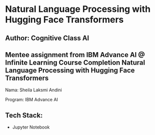 # Natural Language Processing with Hugging Face Transformers
## Author: Cognitive Class AI

Mentee assignment from IBM Advance AI @ Infinite Learning
Course Completion Natural Language Processing with Hugging Face Transformers
---

Nama: Sheila Laksmi Andini

Program: IBM Advance AI

## Tech Stack:
- Jupyter Notebook
